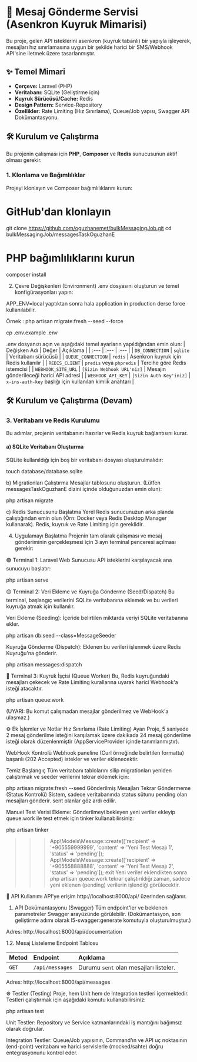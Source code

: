 # 🚀 Mesaj Gönderme Servisi (Asenkron Kuyruk Mimarisi)

Bu proje, gelen API isteklerini asenkron (kuyruk tabanlı) bir yapıyla işleyerek, mesajları hız sınırlamasına uygun bir şekilde harici bir SMS/Webhook API'sine iletmek üzere tasarlanmıştır.

## ✨ Temel Mimari

* **Çerçeve:** Laravel (PHP)
* **Veritabanı:** SQLite (Geliştirme için)
* **Kuyruk Sürücüsü/Cache:** Redis
* **Design Pattern:** Service-Repository
* **Özellikler:** Rate Limiting (Hız Sınırlama), Queue/Job yapısı, Swagger API Dokümantasyonu.

## 🛠️ Kurulum ve Çalıştırma

Bu projenin çalışması için **PHP**, **Composer** ve **Redis** sunucusunun aktif olması gerekir.

### 1. Klonlama ve Bağımlılıklar

Projeyi klonlayın ve Composer bağımlılıklarını kurun:


# GitHub'dan klonlayın
git clone https://github.com/oguzhanemet/bulkMessagingJob.git
cd bulkMessagingJob/messagesTaskOguzhanE

# PHP bağımlılıklarını kurun
composer install

2. Çevre Değişkenleri (Environment)
.env dosyasını oluşturun ve temel konfigürasyonları yapın:

APP_ENV=local yaptıktan sonra hala application in production derse force kullanılabilir.

Örnek : php artisan migrate:fresh --seed --force

cp .env.example .env

.env dosyanızı açın ve aşağıdaki temel ayarların yapıldığından emin olun:
| Değişken Adı | Değer | Açıklama |
| :--- | :--- | :--- |
| `DB_CONNECTION` | `sqlite` | Veritabanı sürücüsü |
| `QUEUE_CONNECTION` | `redis` | Asenkron kuyruk için Redis kullanılır |
| `REDIS_CLIENT` | `predis` veya `phpredis` | Tercihe göre Redis istemcisi |
| `WEBHOOK_SITE_URL` | `[Sizin Webhook URL'niz]` | Mesajın gönderileceği harici API adresi |
| `WEBHOOK_API_KEY` | `[Sizin Auth Key'iniz]` | `x-ins-auth-key` başlığı için kullanılan kimlik anahtarı |


## 🛠️ Kurulum ve Çalıştırma (Devam)

### 3. Veritabanı ve Redis Kurulumu

Bu adımlar, projenin veritabanını hazırlar ve Redis kuyruk bağlantısını kurar.

#### a) SQLite Veritabanı Oluşturma

SQLite kullanıldığı için boş bir veritabanı dosyası oluşturulmalıdır:


touch database/database.sqlite

b) Migrationları Çalıştırma
Mesajlar tablosunu oluşturun. (Lütfen messagesTaskOguzhanE dizini içinde olduğunuzdan emin olun):


php artisan migrate

c) Redis Sunucusunu Başlatma
Yerel Redis sunucunuzun arka planda çalıştığından emin olun (Örn: Docker veya Redis Desktop Manager kullanarak). Redis, kuyruk ve Rate Limiting için gereklidir.

4. Uygulamayı Başlatma
Projenin tam olarak çalışması ve mesaj gönderiminin gerçekleşmesi için 3 ayrı terminal penceresi açılması gerekir:

🟢 Terminal 1: Laravel Web Sunucusu
API isteklerini karşılayacak ana sunucuyu başlatır:


php artisan serve

🟡 Terminal 2: Veri Ekleme ve Kuyruğa Gönderme (Seed/Dispatch)
Bu terminal, başlangıç verilerini SQLite veritabanına eklemek ve bu verileri kuyruğa atmak için kullanılır.

Veri Ekleme (Seeding): İçeride belirtilen miktarda veriyi SQLite veritabanına ekler.


php artisan db:seed --class=MessageSeeder

Kuyruğa Gönderme (Dispatch): Eklenen bu verileri işlenmek üzere Redis Kuyruğu'na gönderir.


php artisan messages:dispatch

🔴 Terminal 3: Kuyruk İşçisi (Queue Worker)
Bu, Redis kuyruğundaki mesajları çekecek ve Rate Limiting kurallarına uyarak harici Webhook'a isteği atacaktır.


php artisan queue:work

(UYARI: Bu komut çalışmadan mesajlar gönderilmez ve WebHook'a ulaşmaz.)

⚙️ Ek İşlemler ve Notlar
Hız Sınırlama (Rate Limiting) Ayarı
Proje, 5 saniyede 2 mesaj gönderilme isteğini karşılamak üzere dakikada 24 mesaj gönderilme isteği olarak düzenlenmiştir (AppServiceProvider içinde tanımlanmıştır).

WebHook Kontrolü
Webhook paneline (Curl örneğinde belirtilen formatta) başarılı (202 Accepted) istekler ve veriler eklenecektir.

Temiz Başlangıç
Tüm veritabanı tablolarını silip migrationları yeniden çalıştırmak ve seeder verilerini tekrar eklemek için:


php artisan migrate:fresh --seed
Gönderilmiş Mesajları Tekrar Göndermeme (Status Kontrolü)
Sistem, sadece veritabanında status sütunu pending olan mesajları gönderir. sent olanlar göz ardı edilir.

Manuel Test Verisi Ekleme: Gönderilmeyi bekleyen yeni veriler ekleyip queue:work ile test etmek için tinker kullanabilirsiniz:


php artisan tinker
>>> App\Models\Message::create(['recipient' => '+905559999999', 'content' => 'Yeni Test Mesajı 1', 'status' => 'pending']);
>>> App\Models\Message::create(['recipient' => '+905558888888', 'content' => 'Yeni Test Mesajı 2', 'status' => 'pending']);
>>> exit
Yeni veriler eklendikten sonra php artisan queue:work tekrar çalıştırıldığı zaman, sadece yeni eklenen (pending) verilerin işlendiği görülecektir.


📡 API Kullanımı
API'ye erişim http://localhost:8000/api/ üzerinden sağlanır.

1. API Dokümantasyonu (Swagger)
Tüm endpoint'ler ve beklenen parametreler Swagger arayüzünde görülebilir. (Dokümantasyon, son geliştirme adımı olarak l5-swagger:generate komutuyla oluşturulmuştur.)

Adres: http://localhost:8000/api/documentation

1.2. Mesaj Listeleme Endpoint Tablosu


| Metod | Endpoint | Açıklama |
| :--- | :--- | :--- |
| `GET` | `/api/messages` | Durumu `sent` olan mesajları listeler. |

Adres: http://localhost:8000/api/messages

⚙️ Testler (Testing)
Proje, hem Unit hem de Integration testleri içermektedir. Testleri çalıştırmak için aşağıdaki komutu kullanabilirsiniz:



php artisan test

Unit Testler: Repository ve Service katmanlarındaki iş mantığını bağımsız olarak doğrular.

Integration Testler: Queue/Job yapısının, Command'ın ve API uç noktasının (end-point) veritabanı ve harici servislerle (mocked/sahte) doğru entegrasyonunu kontrol eder.
